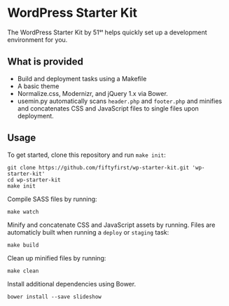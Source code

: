 # WordPress Starter Kit
The WordPress Starter Kit by 51ˢᵗ helps quickly set up a development environment for you.

## What is provided
* Build and deployment tasks using a Makefile
* A basic theme
* Normalize.css, Modernizr, and jQuery 1.x via Bower.
* usemin.py automatically scans `header.php` and `footer.php` and minifies and concatenates CSS and JavaScript files to single files upon deployment.

## Usage
To get started, clone this repository and run `make init`:

    git clone https://github.com/fiftyfirst/wp-starter-kit.git 'wp-starter-kit'
    cd wp-starter-kit
    make init

Compile SASS files by running:

	make watch

Minify and concatenate CSS and JavaScript assets by running. Files are automaticly built when running a `deploy` or `staging` task:

	make build

Clean up minified files by running:

	make clean

Install additional dependencies using Bower.

	bower install --save slideshow
